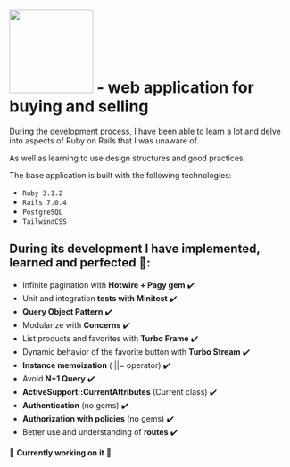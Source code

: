 # <img src="https://user-images.githubusercontent.com/104019638/210088704-a46dc791-b1eb-4773-b134-f71040b6e0cb.svg" width=150> - web application for buying and selling


During the development process, I have been able to learn a lot and delve into aspects of Ruby on Rails that I was unaware of.

As well as learning to use design structures and good practices.

The base application is built with the following technologies:
- `Ruby 3.1.2`
- `Rails 7.0.4`
- `PostgreSQL`
- `TailwindCSS`

## During its development I have implemented, learned and perfected :memo::
- Infinite pagination with **Hotwire + Pagy gem** :heavy_check_mark:
- Unit and integration **tests with Minitest** :heavy_check_mark:
- **Query Object Pattern** :heavy_check_mark:
- Modularize with **Concerns** :heavy_check_mark:
- List products and favorites with **Turbo Frame** :heavy_check_mark:
- Dynamic behavior of the favorite button with **Turbo Stream** :heavy_check_mark:
- **Instance memoization** ( ||= operator) :heavy_check_mark:
- Avoid **N+1 Query** :heavy_check_mark:
- **ActiveSupport::CurrentAttributes** (Current class) :heavy_check_mark:
- **Authentication** (no gems) :heavy_check_mark:
- **Authorization with policies** (no gems) :heavy_check_mark:
- Better use and understanding of **routes** :heavy_check_mark:



:hammer: __Currently working on it__ :hammer:
